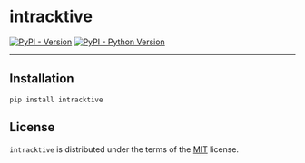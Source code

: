 # intracktive

[![PyPI - Version](https://img.shields.io/pypi/v/intracktive.svg)](https://pypi.org/project/intracktive)
[![PyPI - Python Version](https://img.shields.io/pypi/pyversions/intracktive.svg)](https://pypi.org/project/intracktive)

-----

## Installation

```console
pip install intracktive
```

## License

`intracktive` is distributed under the terms of the [MIT](https://spdx.org/licenses/MIT.html) license.
